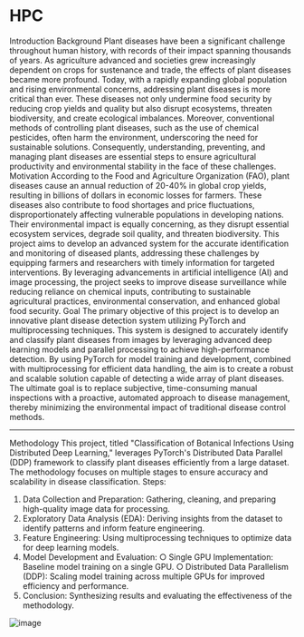 # HPC

Introduction
Background
Plant diseases have been a significant challenge throughout human history, with records of their impact spanning thousands of years. As agriculture advanced and societies grew increasingly dependent on crops for sustenance and trade, the effects of plant diseases became more profound. Today, with a rapidly expanding global population and rising environmental concerns, addressing plant diseases is more critical than ever. These diseases not only undermine food security by reducing crop yields and quality but also disrupt ecosystems, threaten biodiversity, and create ecological imbalances. Moreover, conventional methods of controlling plant diseases, such as the use of chemical pesticides, often harm the environment, underscoring the need for sustainable solutions. Consequently, understanding, preventing, and managing plant diseases are essential steps to ensure agricultural productivity and environmental stability in the face of these challenges.
Motivation
According to the Food and Agriculture Organization (FAO), plant diseases cause an annual reduction of 20-40% in global crop yields, resulting in billions of dollars in economic losses for farmers. These diseases also contribute to food shortages and price fluctuations, disproportionately affecting vulnerable populations in developing nations. Their environmental impact is equally concerning, as they disrupt essential ecosystem services, degrade soil quality, and threaten biodiversity. This project aims to develop an advanced system for the accurate identification and monitoring of diseased plants, addressing these challenges by equipping farmers and researchers with timely information for targeted interventions. By leveraging advancements in artificial intelligence (AI) and image processing, the project seeks to improve disease surveillance while reducing reliance on chemical inputs, contributing to sustainable agricultural practices, environmental conservation, and enhanced global food security.
Goal
The primary objective of this project is to develop an innovative plant disease detection system utilizing PyTorch and multiprocessing techniques. This system is designed to accurately identify and classify plant diseases from images by leveraging advanced deep learning models and parallel processing to achieve high-performance detection. By using PyTorch for model training and development, combined with multiprocessing for efficient data handling, the aim is to create a robust and scalable solution capable of detecting a wide array of plant diseases. The ultimate goal is to replace subjective, time-consuming manual inspections with a proactive, automated approach to disease management, thereby minimizing the environmental impact of traditional disease control methods.
________________________________________
Methodology
This project, titled "Classification of Botanical Infections Using Distributed Deep Learning," leverages PyTorch's Distributed Data Parallel (DDP) framework to classify plant diseases efficiently from a large dataset. The methodology focuses on multiple stages to ensure accuracy and scalability in disease classification.
Steps:
1.	Data Collection and Preparation: Gathering, cleaning, and preparing high-quality image data for processing.
2.	Exploratory Data Analysis (EDA): Deriving insights from the dataset to identify patterns and inform feature engineering.
3.	Feature Engineering: Using multiprocessing techniques to optimize data for deep learning models.
4.	Model Development and Evaluation:
○	Single GPU Implementation: Baseline model training on a single GPU.
○	Distributed Data Parallelism (DDP): Scaling model training across multiple GPUs for improved efficiency and performance.
5.	Conclusion: Synthesizing results and evaluating the effectiveness of the methodology.



![image](https://github.com/user-attachments/assets/7b6a91ba-5a52-4f13-a68b-f9ff70c848ca)
